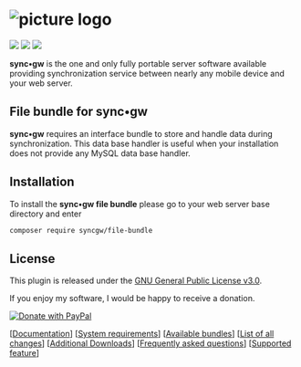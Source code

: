 # ![picture logo](https://github.com/syncgw/gui-bundle/assets/syncgw.png "sync•gw") #
 
![](https://img.shields.io/packagist/v/syncgw/file-bundle.svg)
![](https://img.shields.io/packagist/l/syncgw/file-bundle.svg)
![](https://img.shields.io/packagist/dt/syncgw/file-bundle.svg)
 
**sync•gw** is the one and only fully portable server software available providing synchronization service between nearly any mobile device and your web server.

## File bundle for sync•gw ##
**sync•gw** requires an interface bundle to store and handle data during synchronization. 
This data base handler is useful when your installation does not provide any MySQL data base handler.

## Installation ##
To install the **sync•gw file bundle** please go to your web server base directory and enter

```bash
composer require syncgw/file-bundle
```

## License ##
This plugin is released under the [GNU General Public License v3.0](./LICENSE).

If you enjoy my software, I would be happy to receive a donation.

<a href="https://www.paypal.com/donate/?hosted_button_id=DS6VK49NAFHEQ" target="_blank" rel="noopener">
  <img src="https://www.paypalobjects.com/en_US/DK/i/btn/btn_donateCC_LG.gif" alt="Donate with PayPal"/>
</a>


[[Documentation](https://github.com/syncgw/doc-bundle/blob/master/README.md)]
[[System requirements](https://github.com/syncgw/doc-bundle/blob/master/PreReqs.md)] 
[[Available bundles](https://github.com/syncgw/doc-bundle/blob/master/Packages.md)] 
[[List of all changes](https://github.com/syncgw/doc-bundle/blob/master/Changes.md)] 
[[Additional Downloads](https://github.com/syncgw/doc-bundle/blob/master/Downloads.md)] 
[[Frequently asked questions](https://github.com/syncgw/doc-bundle/blob/master/FAQ.md)] 
[[Supported feature](https://github.com/syncgw/doc-bundle/blob/master/Features.md)]
